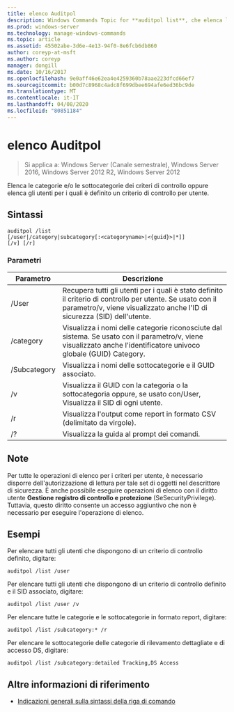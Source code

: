 ```yaml
---
title: elenco Auditpol
description: Windows Commands Topic for **auditpol list**, che elenca le categorie e le sottocategorie dei criteri di controllo, oppure elenca gli utenti per i quali è definito un criterio di controllo per utente.
ms.prod: windows-server
ms.technology: manage-windows-commands
ms.topic: article
ms.assetid: 45502abe-3d6e-4e13-94f0-8e6fcb6db860
author: coreyp-at-msft
ms.author: coreyp
manager: dongill
ms.date: 10/16/2017
ms.openlocfilehash: 9e0aff46e62ea4e4259360b78aae223dfcd66ef7
ms.sourcegitcommit: b00d7c8968c4adc8f699dbee694afe6ed36bc9de
ms.translationtype: MT
ms.contentlocale: it-IT
ms.lasthandoff: 04/08/2020
ms.locfileid: "80851184"
---
```

# <a name="auditpol-list"></a>elenco Auditpol

>Si applica a: Windows Server (Canale semestrale), Windows Server 2016, Windows Server 2012 R2, Windows Server 2012

Elenca le categorie e/o le sottocategorie dei criteri di controllo oppure elenca gli utenti per i quali è definito un criterio di controllo per utente.

## <a name="syntax"></a>Sintassi

```
auditpol /list
[/user|/category|subcategory[:<categoryname>|<{guid}>|*]]
[/v] [/r]
```

### <a name="parameters"></a>Parametri

| Parametro | Descrizione |
| ------- | -------- |
| /User | Recupera tutti gli utenti per i quali è stato definito il criterio di controllo per utente. Se usato con il parametro/v, viene visualizzato anche l'ID di sicurezza (SID) dell'utente. |
| /category | Visualizza i nomi delle categorie riconosciute dal sistema. Se usato con il parametro/v, viene visualizzato anche l'identificatore univoco globale (GUID) Category. |
| /Subcategory | Visualizza i nomi delle sottocategorie e il GUID associato. |
| /v | Visualizza il GUID con la categoria o la sottocategoria oppure, se usato con/User, Visualizza il SID di ogni utente. |
| /r | Visualizza l'output come report in formato CSV (delimitato da virgole). |
| /? | Visualizza la guida al prompt dei comandi. |

## <a name="remarks"></a>Note

Per tutte le operazioni di elenco per i criteri per utente, è necessario disporre dell'autorizzazione di lettura per tale set di oggetti nel descrittore di sicurezza. È anche possibile eseguire operazioni di elenco con il diritto utente **Gestione registro di controllo e protezione** (SeSecurityPrivilege). Tuttavia, questo diritto consente un accesso aggiuntivo che non è necessario per eseguire l'operazione di elenco.

## <a name="examples"></a><a name=BKMK_examples></a>Esempi

Per elencare tutti gli utenti che dispongono di un criterio di controllo definito, digitare:

```
auditpol /list /user
```

Per elencare tutti gli utenti che dispongono di un criterio di controllo definito e il SID associato, digitare:

```
auditpol /list /user /v
```

Per elencare tutte le categorie e le sottocategorie in formato report, digitare:

```
auditpol /list /subcategory:* /r
```

Per elencare le sottocategorie delle categorie di rilevamento dettagliate e di accesso DS, digitare:

```
auditpol /list /subcategory:detailed Tracking,DS Access
```

## <a name="additional-references"></a>Altre informazioni di riferimento

- [Indicazioni generali sulla sintassi della riga di comando](command-line-syntax-key.md)
